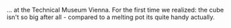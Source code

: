 ---
---
... at the Technical Museum Vienna. For the first time we realized: the cube isn't so big after all - compared to a melting pot its quite handy actually.
